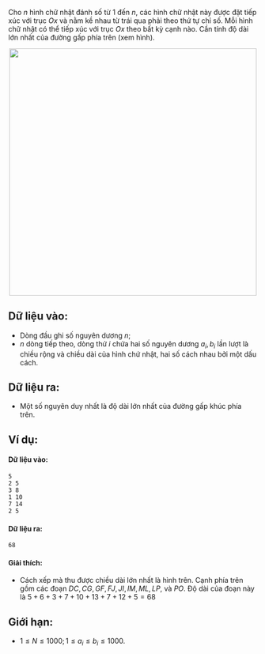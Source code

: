 Cho $n$ hình chữ nhật đánh số từ $1$ đến $n$, các hình chữ nhật này được đặt tiếp xúc với trục $Ox$ và nằm kề nhau từ trái qua phải theo thứ tự chỉ số. Mỗi hình chữ nhật có thể tiếp xúc với trục $Ox$ theo bất kỳ cạnh nào. Cần tính độ dài lớn nhất của đường gấp phía trên (xem hình).
 <center><img src="/images/problems/431/DPRECLINE.jpg" width=500px></center>

## Dữ liệu vào:
- Dòng đầu ghi số nguyên dương $n$;
- $n$ dòng tiếp theo, dòng thứ $i$ chứa hai số nguyên dương $a_i, b_i$ lần lượt là chiều rộng và chiều dài của hình chứ nhật, hai số cách nhau bởi một dấu cách.

## Dữ liệu ra:
- Một số nguyên duy nhất là độ dài lớn nhất của đường gấp khúc phía trên.

## Ví dụ:
#### Dữ liệu vào:
```
5
2 5
3 8
1 10
7 14
2 5
```

#### Dữ liệu ra:
```
68
```

#### Giải thích:
- Cách xếp mà thu được chiều dài lớn nhất là hình trên. Cạnh phía trên gồm các đoạn  $DC, CG, GF, FJ,  JI,  IM, ML, LP$,  và $PO$. Độ dài của đoạn này là $5 + 6 + 3 + 7 + 10 + 13 + 7 + 12 + 5 = 68$

## Giới hạn:
- $1 ≤ N ≤ 1000; 1 ≤ a_i ≤ b_i ≤ 1000$.